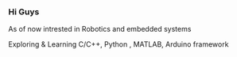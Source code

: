 ### Hi Guys
As of now intrested in Robotics and embedded systems

Exploring & Learning C/C++, Python , MATLAB, Arduino framework
<!---
TF-141-0/TF-141-0 is a ✨ special ✨ repository because its `README.md` (this file) appears on your GitHub profile.
You can click the Preview link to take a look at your changes.
--->
